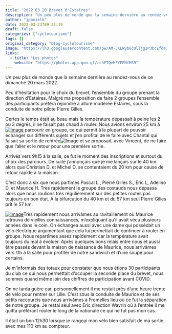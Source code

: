 ```yaml
---
title: "2022.03.20 Brevet d'Estaires"
description: "Un peu plus de monde que la semaine dernière au rendez-vous de ce dimanche 20 mars 2022."
author: "jpamielh"
date: 2022-03-23T09:33:19
draft: false
categories: ["cyclotourisme"]
tags: []
original_category: "blog-cyclotourisme"
image: "https://lh3.googleusercontent.com/pw/AM-JKLWyb6cUlljgIP3bcEfd41EKDbS03DQCWu0KBh0uzabkRc_ca6CHLfcQuWjEOZHc1Gf_4GapGVYQIdhKsv42zscIinHC0m8lk__naTxdPw-soUWCSijIf9-YtvkxsDzFgqG_L5Ir31Lvc3cF-Acm8ZraFg=w818-h613-no?authuser=0"
links:
  - title: "Les photos"
    website: "https://photos.app.goo.gl/rchFTQeHFYFEHfMS9"
---
```


Un peu plus de monde que la semaine dernière au rendez-vous de ce dimanche 20 mars 2022.

<!--more-->

Peu d’hésitation pour le choix du brevet, l’ensemble du groupe prenant la direction d’Estaires. Malgré ma proposition de faire 2 groupes l’ensemble des participants préféra rejoindre à allure modérée Estaires, sous la conduite de notre pilote Pierre Gilles.

Certes le temps était au beau mais la température dépassait à peine les 2 ou 3 degrés, il ne faisait pas chaud à rouler. Nous avions environ 25 km à[![Image](https://lh3.googleusercontent.com/pw/AM-JKLUHpCzNqvv-zy-9iYr7ysXNwBkq6uMzDIo64RosOiPct_LZhckXXJH5V-l3Kv1Ey5IeXG1VlVR4i9bmpndx89JWW3--LIr3rcuAiKu9LDM4_SavnHe4J_DNIwKajanC6cTy_2HvFHZE92uftv21tQyczQ=w818-h613-no?authuser=0)](https://lh3.googleusercontent.com/pw/AM-JKLUHpCzNqvv-zy-9iYr7ysXNwBkq6uMzDIo64RosOiPct_LZhckXXJH5V-l3Kv1Ey5IeXG1VlVR4i9bmpndx89JWW3--LIr3rcuAiKu9LDM4_SavnHe4J_DNIwKajanC6cTy_2HvFHZE92uftv21tQyczQ=w818-h613-no?authuser=0) parcourir&nbsp;en groupe, ce qui permit à la plupart de pouvoir échanger sur différents sujets et j’en profitai de le faire avec Chantal qui faisait sa sortie de rentrée![Image](https://photos.app.goo.gl/sjJu9MdcLEKsVKni8) et se proposait, avec Vincent, de ne faire que l’aller et le retour pour une première sortie.

Arrivés vers 9h15 à la salle, ce fut le moment des inscriptions et surtout du choix des parcours. De suite j’annonçais que je me lançais sur le 40 km alors que Christian D. et Michel D. se contentaient du 20 km pour cause de retour rapide à la maison.

C’est donc à six que nous partîmes Pascal L., Pierre Gilles S., Eric L, Adelino D. et Maurice H. Très rapidement le groupe des costauds nous dépassa alors que nous roulions très régulièrement sur des petites routes pas toujours en bon état. A la bifurcation du 40 km et du 57 km seul Pierre Gilles prit le 57 km.

[![Image](https://lh3.googleusercontent.com/pw/AM-JKLX6Iz6pobAA70DiFdWQPTDnybYJHKNqL5LFwm_TwQMJUcymX602rZGzRdhGB08Z1_OsyitkxfOMW9SDwjwsiUg4vvgEePbdAv7QGvOPKt0YoPCp7rohIHyeKRJYNVILFhgcwQfHoJ0pVSGEUxfGaFFlDA=w460-h613-no?authuser=0)](https://lh3.googleusercontent.com/pw/AM-JKLX6Iz6pobAA70DiFdWQPTDnybYJHKNqL5LFwm_TwQMJUcymX602rZGzRdhGB08Z1_OsyitkxfOMW9SDwjwsiUg4vvgEePbdAv7QGvOPKt0YoPCp7rohIHyeKRJYNVILFhgcwQfHoJ0pVSGEUxfGaFFlDA=w460-h613-no?authuser=0)Très rapidement nous arrivâmes au ravitaillement où Maurice retrouva de vieilles connaissances, m’expliquant qu’il avait vécu plusieurs années dans le coin. On échangea aussi avec une dame qui possédait un vélo électrique argumentant que cela lui permettait de continuer à rouler en groupe. Nous repartîmes assez rapidement car la température avait toujours du mal à évoluer. Après quelques bons relais entre nous et aussi être passés devant la maison de naissance de Maurice, nous arrivâmes vers 11h à la salle pour profiter de notre sandwich et d’une soupe pour certains.

Je m’informais des totaux pour constater que nous étions 30 participants du club ce qui nous permettait d’occuper la seconde place du brevet, nous sommes quand même loin des chiffres de participation avant COVID.

On ne tarda guère car, personnellement il me restait près d’une heure trente de vélo pour rentrer sur Lille. C’est sous la conduite de Maurice et de ses petits raccourcis que nous arrivâmes à Fromelles lieu où ce fut la séparation de notre groupe. Je restai seul avec Eric direction Wavrin où à l’entrée il me quitta préférant rouler le long de la nationale ce qui ne fut pas mon cas.

Il était un bon 12h30 lorsque je rangeai mon vélo bien satisfait de ma sortie avec mes 110 km au compteur.